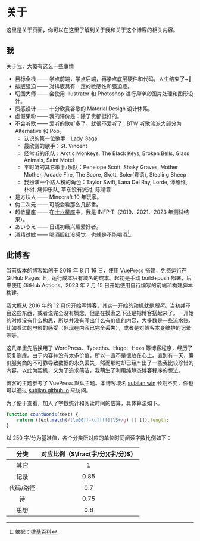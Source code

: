 # 关于

这里是关于页面，你可以在这里了解到关于我和关于这个博客的相关内容。

## 我

关于我，大概有这么一些事情

- 目标全栈 —— 学点前端，学点后端，再学点底层硬件和代码，人生结束了~🎉
- 排版强迫 —— 对排版具有一定的敏感性和强迫症。
- 切图大师 —— 会使用 Illustrator 和 Photoshop 进行*简单的*图片处理和图形设计。
- 质感设计 —— 十分欣赏谷歌的 Material Design 设计体系。
- 虚假果粉 —— 我的评价是：除了贵都挺好的。
- 不会听歌 —— 爱听的歌听多了，就很不爱听了...BTW 听歌流派大部分为 Alternative 和 Pop。
  - 认识的第一位歌手：Lady Gaga
  - 最欣赏的歌手：St. Vincent
  - 经常听的乐队：Arctic Monkeys, The Black Keys, Broken Bells, Glass Animals, Saint Motel
  - 平时听的其它歌手/乐队：Penelope Scott, Shaky Graves, Mother Mother, Arcade Fire, The Score, Skott, Soler(粤语), Stealing Sheep
  - 我扮演一个路人粉的角色：Taylor Swift, Lana Del Ray, Lorde, 谭维维, 朴树, 痛仰乐队, 草东没有派对, 陈靖霏
- 是方块人 —— Minecraft 10 年玩家。
- 伪二次元 —— 可能会看那么几部番。
- 超敏星座 —— 在[十六星座](https://www.16personalities.com/ch/%E4%BA%BA%E6%A0%BC%E6%B5%8B%E8%AF%95)中，我是
  INFP-T（2019、2021、2023 年测试结果）。
- あいうえ —— 日语初级兴趣爱好者。
- 酒精过敏 —— 喝酒脸红没感觉，也就是不能喝酒[^1]。

## 此博客

当前版本的博客始创于 2019 年 8 月 16 日，使用 [VuePress](https://vuepress.vuejs.org) 搭建，免费运行在 GitHub Pages 上，运行成本只有域名的成本。起初是手动 build+push 部署，后来使用 GitHub Actions。2023 年 7 月 15 日开始使用自行编写的前端和构建脚本构建。

我大概从 2016 年的 12 月份开始写博客，其实一开始的动机就是*跟风*。当初并不会这些东西，或者说完全没有概念，但是在摸索之下还是把博客搭起来了。一开始的时候没有什么构思，所以并没有写出什么有价值的内容，大多数是一些流水账，比如看过的电影的感受（但现在内容已完全丢失），或者是对博客本身维护的记录等等。

这几年里先后换用了 WordPress、Typecho、Hugo、Hexo
等博客程序，经历了反复删库。由于内容并没有太多价值，所以一直不是很放在心上。直到有一天，廉价服务商的不可靠导致数据的永久丢失，然而那时却已经产出了一些我比较珍惜的内容。以此为契机，又为了追求简洁，我萌生了利用纯静态博客程序的想法。

博客的主题参考了 VuePress 默认主题。本博客域名 [subilan.win](https://subilan.win) 长期不变，你也可以通过 [subilan.github.io](https://subilan.github.io) 来访问。

为了便于查看，加入了字数统计和阅读时间的估算，具体算法如下。

```javascript
function countWords(text) {
    return (text.match(/[\u00ff-\uffff]|\S+/g) || []).length;
}
```

以 $250$ 字/分为基准值，各个分类所对应的单位时间阅读字数比例如下：

|  分类   | 对应比例（$\frac{字/分}{字/分}$） |
|:-----:|:-----------------------:|
|  其它   |           $1$           |
|  记录   |         $0.85$          |
| 代码/路径 |          $0.7$          |
|   诗   |         $0.75$          |
|  思想   |          $0.6$          |

[^1]: 依据：[维基百科](https://zh.wikipedia.org/wiki/%E9%85%92%E7%B2%BE%E5%8F%8D%E5%BA%94)

